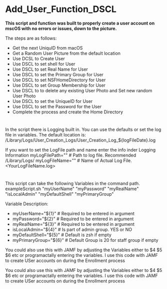 # Add_User_Function_DSCL

<b>This script and function was built to properly create a user account on mscOS
with no errors or issues, down to the picture.</b>

The steps are as follows:

*	Get the next UniquID from macOS
*	Get a Random User Picture from the default location
*	Use DCSL to Create User
*	Use DSCL to set shell for User
*	Use DSCL to set Real Name for User
*	Use DSCL to set the Primary Group for User
*	Use DSCL to set NSFHomeDirectory for User
*	Use DSCL to set Group Membership for User
*	Use DSCL to to delete any existing User Photo and Set new random User Photo
*	Use DSCL to set the UniqueID for User
*	Use DSCL to set the Password for the User
*	Complete the process and create the Home Directory
#
In the script there is Logging built in. You can use the defaults or set the log file in variables. 
The default location is: /Library/Logs/User_Creation_Logs/User_Creation_Log_${logFileDate}.log

If you want to set the LogFile path and name enter the info inder Logging Information
myLogFilePath=""	# Path to log file. Recommended /Library/Logs/<Company Name>
myLogFileName=""	# Name of Actual Log File. <YourLogFileName.log>
#
This script can take the following Variables in the command path.
exampleScript.sh "myUserName" "myPassword" "myRealName" "isLocalAdmin" "myDefaultShell" "myPrimaryGroup"

Variable Description:
* myUserName="${1}"	# Required to be entered in argument
* myPassword="${2}"	# Required to be entered in argument
* myRealName="${3}"	# Required to be entered in argument
* isLocalAdmin="${4}"	# Is part of admin group. YES or NO
* myDefaultShell="${5}"	# Default is zsh if empty
* myPrimaryGroup="${6}"	# Default Group is 20 for staff group if empty

You could also use this with JAMF by adjusting the Variables either to $4 $5 $6 etc or programactally entering the variables. I use this code with JAMF to   create USer accounts on during the Enrollment process

You could also use this with JAMF by adjusting the Variables either to $4 $5 $6 etc or programactally entering the variables. I use this code with JAMF to   create USer accounts on during the Enrollment process

